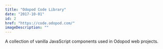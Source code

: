 ```yaml
---
title: "Odopod Code Library"
date: "2017-10-01"
id: 2
href: "https://code.odopod.com/"
imageDescription: ""
---
```


A collection of vanilla JavaScript components used in Odopod web projects.
